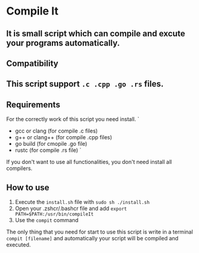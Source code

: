 # Compile It
It is small script which can compile and excute your programs automatically.
---
## Compatibility
This script support `.c .cpp .go .rs` files.
---
## Requirements
For the correctly work of this script you need install.
`
- gcc or clang (for compile .c files)
- g++ or clang++ (for compile .cpp files)
- go build (for cmopile .go file)
- rustc (for compile .rs file)
`

If you don't want to use all functionalities, you don't need install all compilers.

## How to use
1. Execute the `install.sh` file with `sudo sh ./install.sh`
2. Open your .zshcr/.bashcr file and add `export PATH=$PATH:/usr/bin/compileIt`
3. Use the `compit` command

The only thing that you need for start to use this script is write in a terminal `compit [filename]` and automatically your script will be compiled and executed.
